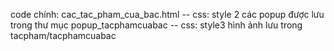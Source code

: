 code chính: cac_tac_pham_cua_bac.html -- css: style 2
các popup được lưu trong thư mục popup_tacphamcuabac -- css: style3
hình ảnh lưu trong tacpham/tacphamcuabac